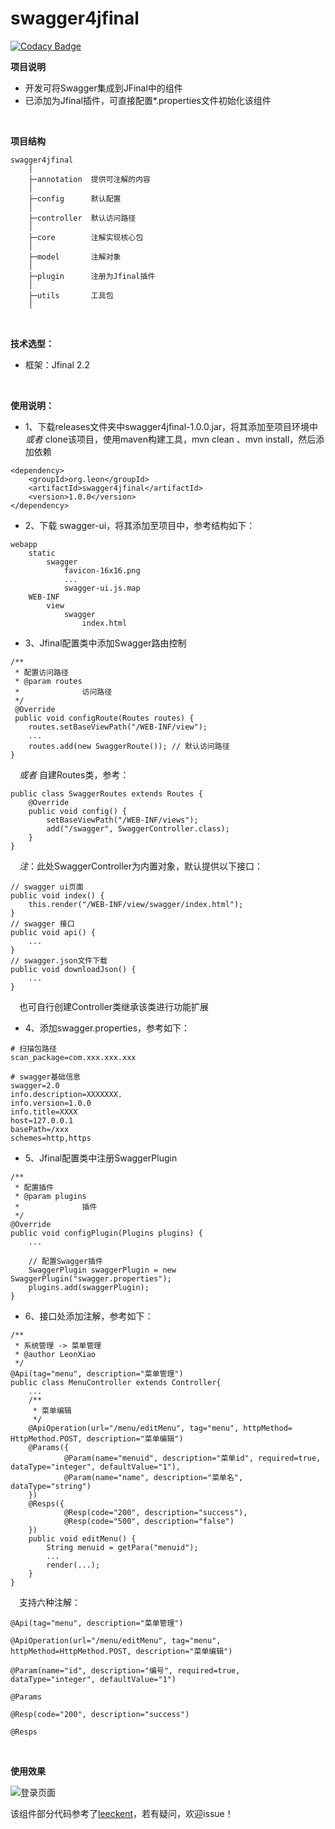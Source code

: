 # swagger4jfinal
[![Codacy Badge](https://api.codacy.com/project/badge/Grade/f80dd89b8a1b48d585bdf16a6640761b)](https://www.codacy.com/app/xiaoxinruiyouxiang/swagger4jfinal?utm_source=github.com&amp;utm_medium=referral&amp;utm_content=LeonXiaoX/swagger4jfinal&amp;utm_campaign=Badge_Grade)

**项目说明** 
- 开发可将Swagger集成到JFinal中的组件
- 已添加为Jfinal插件，可直接配置*.properties文件初始化该组件
<br>

**项目结构** 
```
swagger4jfinal
    │
    ├─annotation  提供可注解的内容
    │ 
    ├─config      默认配置
    │ 
    ├─controller  默认访问路径
    │
    ├─core        注解实现核心包
    │
    ├─model       注解对象
    │
    ├─plugin      注册为Jfinal插件
    │
    ├─utils       工具包
    │
```

<br>

 **技术选型：** 
- 框架：Jfinal 2.2

<br>

 **使用说明：** 
- 1、下载releases文件夹中swagger4jfinal-1.0.0.jar，将其添加至项目环境中
 *或者* clone该项目，使用maven构建工具，mvn clean 、mvn install，然后添加依赖
```
<dependency>
    <groupId>org.leon</groupId>
    <artifactId>swagger4jfinal</artifactId>
    <version>1.0.0</version>
</dependency>
```

- 2、下载 swagger-ui，将其添加至项目中，参考结构如下：
```
webapp
    static
        swagger
            favicon-16x16.png
            ...
            swagger-ui.js.map
    WEB-INF
        view
            swagger
                index.html
```

- 3、Jfinal配置类中添加Swagger路由控制
```
/**
 * 配置访问路径
 * @param routes
 *              访问路径
 */
 @Override
 public void configRoute(Routes routes) {
    routes.setBaseViewPath("/WEB-INF/view");
    ...
    routes.add(new SwaggerRoute()); // 默认访问路径
}
```
&emsp;*或者*
自建Routes类，参考：
```
public class SwaggerRoutes extends Routes {    
    @Override
    public void config() {
        setBaseViewPath("/WEB-INF/views");
        add("/swagger", SwaggerController.class);
    }
}
```
&emsp;*注*：此处SwaggerController为内置对象，默认提供以下接口：
```
// swagger ui页面
public void index() {
    this.render("/WEB-INF/view/swagger/index.html");
}
// swagger 接口
public void api() {
    ...
}
// swagger.json文件下载
public void downloadJson() {
    ...
}
```
&emsp;也可自行创建Controller类继承该类进行功能扩展

- 4、添加swagger.properties，参考如下：
```
# 扫描包路径
scan_package=com.xxx.xxx.xxx

# swagger基础信息
swagger=2.0
info.description=XXXXXXX.
info.version=1.0.0
info.title=XXXX
host=127.0.0.1
basePath=/xxx
schemes=http,https
```

- 5、Jfinal配置类中注册SwaggerPlugin
```
/**
 * 配置插件
 * @param plugins
 *              插件
 */
@Override
public void configPlugin(Plugins plugins) {
    ...
    
    // 配置Swagger插件
    SwaggerPlugin swaggerPlugin = new SwaggerPlugin("swagger.properties");
    plugins.add(swaggerPlugin);
}
```

- 6、接口处添加注解，参考如下：
```
/**
 * 系统管理 -> 菜单管理
 * @author LeonXiao
 */
@Api(tag="menu", description="菜单管理")
public class MenuController extends Controller{
	...
    /**
     * 菜单编辑
     */
    @ApiOperation(url="/menu/editMenu", tag="menu", httpMethod= HttpMethod.POST, description="菜单编辑")
    @Params({
            @Param(name="menuid", description="菜单id", required=true, dataType="integer", defaultValue="1"),
            @Param(name="name", description="菜单名", dataType="string")
    })
    @Resps({
            @Resp(code="200", description="success"),
            @Resp(code="500", description="false")
    })
    public void editMenu() {
        String menuid = getPara("menuid");
        ...
        render(...);
    }
}
```
&emsp;支持六种注解：
```
@Api(tag="menu", description="菜单管理")
    
@ApiOperation(url="/menu/editMenu", tag="menu", httpMethod=HttpMethod.POST, description="菜单编辑")

@Param(name="id", description="编号", required=true, dataType="integer", defaultValue="1")

@Params

@Resp(code="200", description="success")

@Resps
```

<br>

 **使用效果**

 ![登录页面](https://t1.aixinxi.net/o_1cb99sab3uio9aa1thiq5l1pg0a.png-j.jpg "登录页面")

该组件部分代码参考了[leeckent](https://gitee.com/leeckent/jfinal-swagger)，若有疑问，欢迎issue！